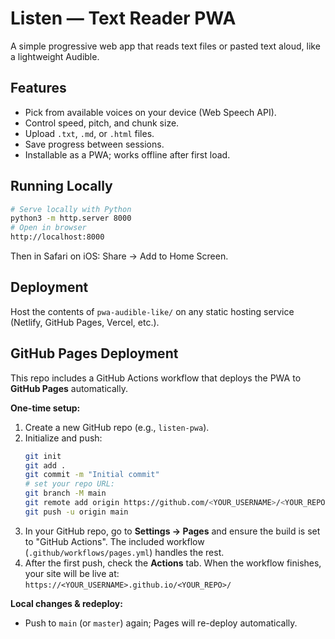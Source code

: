 # Listen — Text Reader PWA

A simple progressive web app that reads text files or pasted text aloud, like a lightweight Audible.

## Features
- Pick from available voices on your device (Web Speech API).
- Control speed, pitch, and chunk size.
- Upload `.txt`, `.md`, or `.html` files.
- Save progress between sessions.
- Installable as a PWA; works offline after first load.

## Running Locally
```bash
# Serve locally with Python
python3 -m http.server 8000
# Open in browser
http://localhost:8000
```
Then in Safari on iOS: Share → Add to Home Screen.

## Deployment
Host the contents of `pwa-audible-like/` on any static hosting service (Netlify, GitHub Pages, Vercel, etc.).

## GitHub Pages Deployment

This repo includes a GitHub Actions workflow that deploys the PWA to **GitHub Pages** automatically.

**One-time setup:**
1. Create a new GitHub repo (e.g., `listen-pwa`).
2. Initialize and push:
   ```bash
   git init
   git add .
   git commit -m "Initial commit"
   # set your repo URL:
   git branch -M main
   git remote add origin https://github.com/<YOUR_USERNAME>/<YOUR_REPO>.git
   git push -u origin main
   ```
3. In your GitHub repo, go to **Settings → Pages** and ensure the build is set to "GitHub Actions".
   The included workflow (`.github/workflows/pages.yml`) handles the rest.
4. After the first push, check the **Actions** tab. When the workflow finishes, your site will be live at:
   `https://<YOUR_USERNAME>.github.io/<YOUR_REPO>/`

**Local changes & redeploy:**
- Push to `main` (or `master`) again; Pages will re-deploy automatically.
